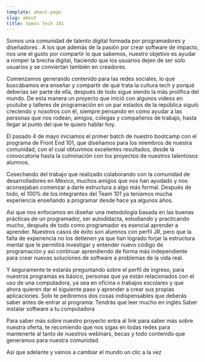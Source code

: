 ```yaml
---
template: about-page
slug: about
title: Somos Tech 101
---
```


Somos una comunidad de talento digital formada por programadores y diseñadores . A los que además de la pasión por crear software de impacto, nos une el gusto por compartir lo que sabemos, nuestro objetivo es ayudar a romper la brecha digital, haciendo que los usuarios dejen de ser solo usuarios y se conviertan también en creadores.

Comenzamos generando contenido para las redes sociales, lo que buscábamos era enseñar y compartir de qué trata la cultura tech y porqué deberías ser parte de ella, después de todo sigue siendo la más prolífica del mundo. De esta manera un proyecto que inició con algunos videos en youtube y talleres de programación en un par estados de la república siguió creciendo y nosotros con él, siempre pensando en cómo ayudar a las personas que nos rodean, amigos, colegas y compañeros de trabajo, hasta llegar al punto del que te quiero hablar hoy.

El pasado 4 de mayo iniciamos el primer batch de nuestro bootcamp con el programa de Front End 101, que diseñamos para los miembros de nuestra comunidad, con el cual obtuvimos excelentes resultados, desde la convocatoria hasta la culminación con los proyectos de nuestros talentosos alumnos.

Cosechando del trabajo que realizado colaborando con la comunidad de desarrolladores en México, muchos amigos que nos han ayudado y nos aconsejaban comenzar a darle estructura a algo más formal. Después de todo, el 100% de los integrantes del Team 101 ya teníamos mucha experiencia enseñando a programar desde hace ya algunos años.

Así que nos enfocamos en diseñar una metodología basada en las buenas prácticas de un programador, ser autodidacta, estudiando y practicando mucho, después de todo como programador es esencial aprender a aprender. Nuestros casos de éxito son alumnos con perfil JR, pero que la falta de experiencia no los detienen ya que han logrado forjar la estructura mental que le permitirá investigar y entender nuevo código de programación y así continuar aprendiendo de forma más independiente para crear nuevas soluciones de software a problemas de la vida real.

Y seguramente te estarás preguntando sobre el perfil de ingreso, para nuestros programas es básico, personas que ya están relacionados con el uso de una computadora, ya sea en oficina o trabajos escolares y que ahora quieren dar el siguiente paso y aprender a crear sus propias aplicaciones.
Solo te pediremos dos cosas indispensables que deberás saber antes de entrar al programa:
Tendrás que leer mucho en inglés
Saber instalar software a tu computadora

Para saber más sobre nuestro proyecto entra al link para saber más sobre nuestra oferta, te recomiendo que nos sigas en todas redes para mantenerte al tanto de nuestros webinars, becas y todo contenido que generamos para nuestra comunidad.

Así que adelante y vamos a cambiar el mundo un clic a la vez
